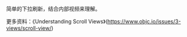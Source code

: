 简单的下拉刷新，结合内部视频来理解。

更多资料：《Understanding Scroll Views》(https://www.objc.io/issues/3-views/scroll-view/)

